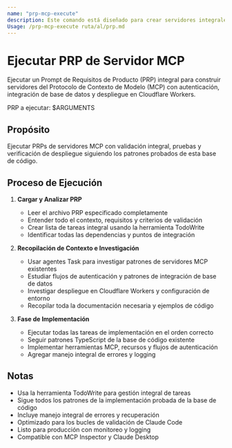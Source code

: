 ```yaml
---
name: "prp-mcp-execute"
description: Este comando está diseñado para crear servidores integrales del Protocolo de Contexto de Modelo (MCP) siguiendo el Prompt de Requisitos de Producto (PRP) específico pasado como argumento, referenciando los patrones de esta base de código que refleja las configuraciones de herramientas para los requisitos específicos del usuario.
Usage: /prp-mcp-execute ruta/al/prp.md
---
```


# Ejecutar PRP de Servidor MCP

Ejecutar un Prompt de Requisitos de Producto (PRP) integral para construir servidores del Protocolo de Contexto de Modelo (MCP) con autenticación, integración de base de datos y despliegue en Cloudflare Workers.

PRP a ejecutar: $ARGUMENTS

## Propósito

Ejecutar PRPs de servidores MCP con validación integral, pruebas y verificación de despliegue siguiendo los patrones probados de esta base de código.

## Proceso de Ejecución

1. **Cargar y Analizar PRP**
   - Leer el archivo PRP especificado completamente
   - Entender todo el contexto, requisitos y criterios de validación
   - Crear lista de tareas integral usando la herramienta TodoWrite
   - Identificar todas las dependencias y puntos de integración

2. **Recopilación de Contexto e Investigación**
   - Usar agentes Task para investigar patrones de servidores MCP existentes
   - Estudiar flujos de autenticación y patrones de integración de base de datos
   - Investigar despliegue en Cloudflare Workers y configuración de entorno
   - Recopilar toda la documentación necesaria y ejemplos de código

3. **Fase de Implementación**
   - Ejecutar todas las tareas de implementación en el orden correcto
   - Seguir patrones TypeScript de la base de código existente
   - Implementar herramientas MCP, recursos y flujos de autenticación
   - Agregar manejo integral de errores y logging

## Notas

- Usa la herramienta TodoWrite para gestión integral de tareas
- Sigue todos los patrones de la implementación probada de la base de código
- Incluye manejo integral de errores y recuperación
- Optimizado para los bucles de validación de Claude Code
- Listo para producción con monitoreo y logging
- Compatible con MCP Inspector y Claude Desktop